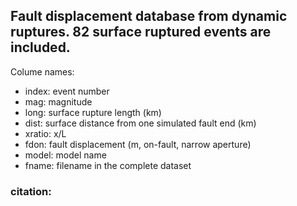 
## Fault displacement database from dynamic ruptures. 82 surface ruptured events are included. 
Colume names:
- index: event number
- mag:   magnitude
- long:   surface rupture length (km)
- dist:  surface distance from one simulated fault end (km)
- xratio: x/L
- fdon:  fault displacement (m, on-fault, narrow aperture)
- model: model name
- fname:  filename in the complete dataset

### citation: 
